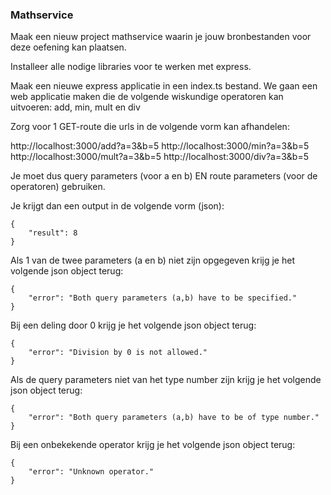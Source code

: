 ### Mathservice

Maak een nieuw project mathservice waarin je jouw bronbestanden voor deze oefening kan plaatsen.

Installeer alle nodige libraries voor te werken met express.

Maak een nieuwe express applicatie in een index.ts bestand. We gaan een web applicatie maken die de volgende wiskundige operatoren kan uitvoeren: add, min, mult en div

Zorg voor 1 GET-route die urls in de volgende vorm kan afhandelen:

http://localhost:3000/add?a=3&b=5
http://localhost:3000/min?a=3&b=5
http://localhost:3000/mult?a=3&b=5
http://localhost:3000/div?a=3&b=5

Je moet dus query parameters (voor a en b) EN route parameters (voor de operatoren) gebruiken.

Je krijgt dan een output in de volgende vorm (json):

```
{
    "result": 8
}
```

Als 1 van de twee parameters (a en b) niet zijn opgegeven krijg je het volgende json object terug:

```
{
    "error": "Both query parameters (a,b) have to be specified."
}
```

Bij een deling door 0 krijg je het volgende json object terug:

```
{
    "error": "Division by 0 is not allowed."
}
```

Als de query parameters niet van het type number zijn krijg je het volgende json object terug:

```
{
    "error": "Both query parameters (a,b) have to be of type number."
}
```

Bij een onbekekende operator krijg je het volgende json object terug:

```
{
    "error": "Unknown operator."
}
```